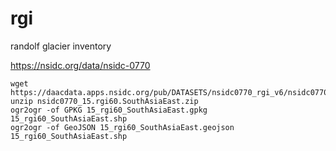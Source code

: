 # rgi
randolf glacier inventory

https://nsidc.org/data/nsidc-0770

```
wget https://daacdata.apps.nsidc.org/pub/DATASETS/nsidc0770_rgi_v6/nsidc0770_15.rgi60.SouthAsiaEast.zip
unzip nsidc0770_15.rgi60.SouthAsiaEast.zip
ogr2ogr -of GPKG 15_rgi60_SouthAsiaEast.gpkg 15_rgi60_SouthAsiaEast.shp
ogr2ogr -of GeoJSON 15_rgi60_SouthAsiaEast.geojson 15_rgi60_SouthAsiaEast.shp
```
